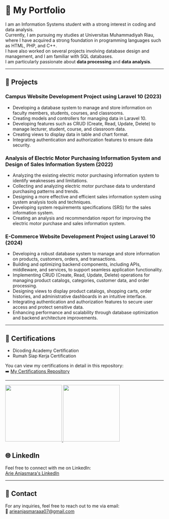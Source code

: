 # 💼 My Portfolio

I am an Information Systems student with a strong interest in coding and data analysis.  
Currently, I am pursuing my studies at Universitas Muhammadiyah Riau, where I have acquired a strong foundation in programming languages such as HTML, PHP, and C++.  
I have also worked on several projects involving database design and management, and I am familiar with SQL databases.  
I am particularly passionate about **data processing** and **data analysis**.

---

## 📂 Projects

### Campus Website Development Project using Laravel 10 (2023)
- Developing a database system to manage and store information on faculty members, students, courses, and classrooms.
- Creating models and controllers for managing data in Laravel 10.
- Developing features such as CRUD (Create, Read, Update, Delete) to manage lecturer, student, course, and classroom data.
- Creating views to display data in table and chart format.
- Integrating authentication and authorization features to ensure data security.

### Analysis of Electric Motor Purchasing Information System and Design of Sales Information System (2022)
- Analyzing the existing electric motor purchasing information system to identify weaknesses and limitations.
- Collecting and analyzing electric motor purchase data to understand purchasing patterns and trends.
- Designing a more effective and efficient sales information system using system analysis tools and techniques.
- Developing system requirements specifications (SRS) for the sales information system.
- Creating an analysis and recommendation report for improving the electric motor purchase and sales information system.

### E-Commerce Website Development Project using Laravel 10 (2024)
- Developing a robust database system to manage and store information on products, customers, orders, and transactions.
- Building and optimizing backend components, including APIs, middleware, and services, to support seamless application functionality.
- Implementing CRUD (Create, Read, Update, Delete) operations for managing product catalogs, categories, customer data, and order processing.
- Designing views to display product catalogs, shopping carts, order histories, and administrative dashboards in an intuitive interface.
- Integrating authentication and authorization features to secure user access and protect sensitive data.
- Enhancing performance and scalability through database optimization and backend architecture improvements.

---

## 🌟 Certifications
- Dicoding Academy Certification  
- Rumah Siap Kerja Certification  

You can view my certifications in detail in this repository:  
➡️ [My Certifications Repository](https://github.com/anjas07/certificate.git)

---

<p align="left">
<a href="https://https://github.com/anjas07">
  <img height="180em" src="https://github-readme-stats-eight-theta.vercel.app/api?username=penuliscode&show_icons=true&theme=algolia&include_all_commits=true&count_private=true"/>
  <img height="180em" src="https://github-readme-stats-eight-theta.vercel.app/api/top-langs/?username=penuliscode&layout=compact&theme=algolia"/>
</a>
</p>


## 🌐 LinkedIn
Feel free to connect with me on LinkedIn:  
[Arie Anjasmara's LinkedIn](https://www.linkedin.com/in/arie-anjasmara-675600223/)

---

## 📧 Contact
For any inquiries, feel free to reach out to me via email:  
📧 [arieanjasmaraaa07@gmail.com](mailto:arieanjasmaraaa07@gmail.com)
